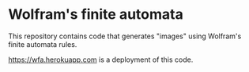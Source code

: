 # Wolfram's finite automata

This repository contains code that generates "images" using Wolfram's finite automata rules.

https://wfa.herokuapp.com is a deployment of this code.

